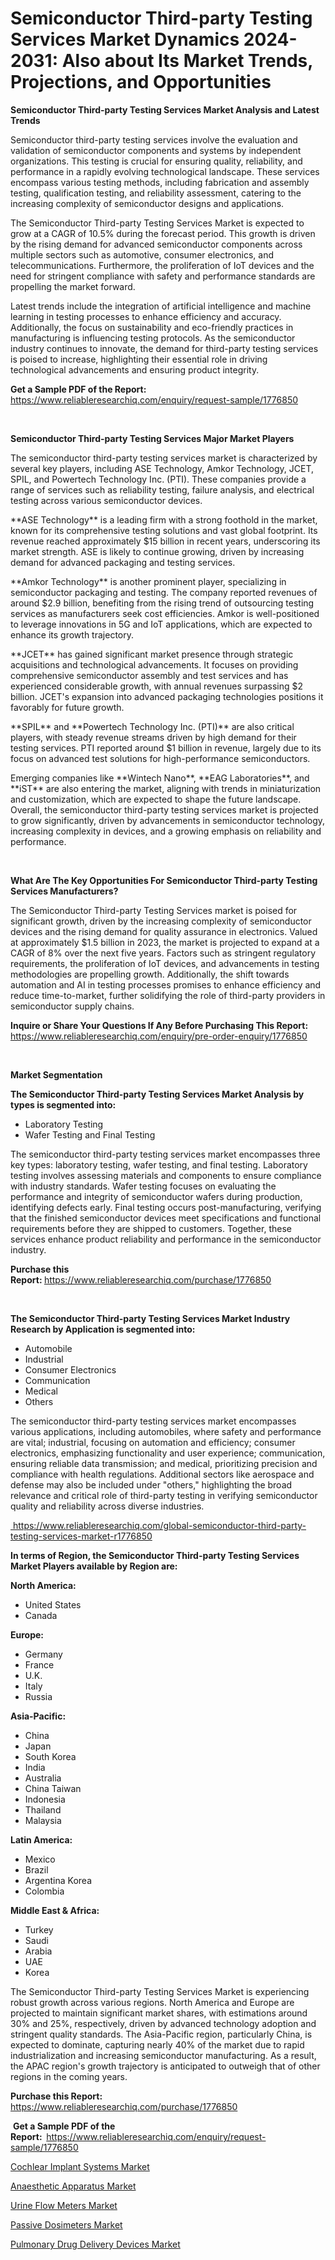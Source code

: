 <p><h1>Semiconductor Third-party Testing Services Market Dynamics 2024-2031: Also about Its Market Trends, Projections, and Opportunities</h1></p><p><strong>Semiconductor Third-party Testing Services Market Analysis and Latest Trends</strong></p>
<p><p>Semiconductor third-party testing services involve the evaluation and validation of semiconductor components and systems by independent organizations. This testing is crucial for ensuring quality, reliability, and performance in a rapidly evolving technological landscape. These services encompass various testing methods, including fabrication and assembly testing, qualification testing, and reliability assessment, catering to the increasing complexity of semiconductor designs and applications.</p><p>The Semiconductor Third-party Testing Services Market is expected to grow at a CAGR of 10.5% during the forecast period. This growth is driven by the rising demand for advanced semiconductor components across multiple sectors such as automotive, consumer electronics, and telecommunications. Furthermore, the proliferation of IoT devices and the need for stringent compliance with safety and performance standards are propelling the market forward. </p><p>Latest trends include the integration of artificial intelligence and machine learning in testing processes to enhance efficiency and accuracy. Additionally, the focus on sustainability and eco-friendly practices in manufacturing is influencing testing protocols. As the semiconductor industry continues to innovate, the demand for third-party testing services is poised to increase, highlighting their essential role in driving technological advancements and ensuring product integrity.</p></p>
<p><strong>Get a Sample PDF of the Report:&nbsp;</strong> <a href="https://www.reliableresearchiq.com/enquiry/request-sample/1776850?utm_campaign=1900&utm_medium=2&utm_source=Github&utm_content=ia&utm_term=20122024&utm_id=semiconductor-third-party-testing-services">https://www.reliableresearchiq.com/enquiry/request-sample/1776850</a></p>
<p>&nbsp;</p>
<p><strong>Semiconductor Third-party Testing Services Major Market Players</strong></p>
<p><p>The semiconductor third-party testing services market is characterized by several key players, including ASE Technology, Amkor Technology, JCET, SPIL, and Powertech Technology Inc. (PTI). These companies provide a range of services such as reliability testing, failure analysis, and electrical testing across various semiconductor devices.</p><p>**ASE Technology** is a leading firm with a strong foothold in the market, known for its comprehensive testing solutions and vast global footprint. Its revenue reached approximately $15 billion in recent years, underscoring its market strength. ASE is likely to continue growing, driven by increasing demand for advanced packaging and testing services.</p><p>**Amkor Technology** is another prominent player, specializing in semiconductor packaging and testing. The company reported revenues of around $2.9 billion, benefiting from the rising trend of outsourcing testing services as manufacturers seek cost efficiencies. Amkor is well-positioned to leverage innovations in 5G and IoT applications, which are expected to enhance its growth trajectory.</p><p>**JCET** has gained significant market presence through strategic acquisitions and technological advancements. It focuses on providing comprehensive semiconductor assembly and test services and has experienced considerable growth, with annual revenues surpassing $2 billion. JCET's expansion into advanced packaging technologies positions it favorably for future growth.</p><p>**SPIL** and **Powertech Technology Inc. (PTI)** are also critical players, with steady revenue streams driven by high demand for their testing services. PTI reported around $1 billion in revenue, largely due to its focus on advanced test solutions for high-performance semiconductors.</p><p>Emerging companies like **Wintech Nano**, **EAG Laboratories**, and **iST** are also entering the market, aligning with trends in miniaturization and customization, which are expected to shape the future landscape. Overall, the semiconductor third-party testing services market is projected to grow significantly, driven by advancements in semiconductor technology, increasing complexity in devices, and a growing emphasis on reliability and performance.</p></p>
<p>&nbsp;</p>
<p><strong>What Are The Key Opportunities For Semiconductor Third-party Testing Services Manufacturers?</strong></p>
<p><p>The Semiconductor Third-party Testing Services market is poised for significant growth, driven by the increasing complexity of semiconductor devices and the rising demand for quality assurance in electronics. Valued at approximately $1.5 billion in 2023, the market is projected to expand at a CAGR of 8% over the next five years. Factors such as stringent regulatory requirements, the proliferation of IoT devices, and advancements in testing methodologies are propelling growth. Additionally, the shift towards automation and AI in testing processes promises to enhance efficiency and reduce time-to-market, further solidifying the role of third-party providers in semiconductor supply chains.</p></p>
<p><strong>Inquire or Share Your Questions If Any Before Purchasing This Report:</strong> <a href="https://www.reliableresearchiq.com/enquiry/pre-order-enquiry/1776850?utm_campaign=1900&utm_medium=2&utm_source=Github&utm_content=ia&utm_term=20122024&utm_id=semiconductor-third-party-testing-services">https://www.reliableresearchiq.com/enquiry/pre-order-enquiry/1776850</a></p>
<p>&nbsp;</p>
<p><strong>Market Segmentation</strong></p>
<p><strong>The Semiconductor Third-party Testing Services Market Analysis by types is segmented into:</strong></p>
<p><ul><li>Laboratory Testing</li><li>Wafer Testing and Final Testing</li></ul></p>
<p><p>The semiconductor third-party testing services market encompasses three key types: laboratory testing, wafer testing, and final testing. Laboratory testing involves assessing materials and components to ensure compliance with industry standards. Wafer testing focuses on evaluating the performance and integrity of semiconductor wafers during production, identifying defects early. Final testing occurs post-manufacturing, verifying that the finished semiconductor devices meet specifications and functional requirements before they are shipped to customers. Together, these services enhance product reliability and performance in the semiconductor industry.</p></p>
<p><strong>Purchase this Report:&nbsp;</strong><a href="https://www.reliableresearchiq.com/purchase/1776850?utm_campaign=1900&utm_medium=2&utm_source=Github&utm_content=ia&utm_term=20122024&utm_id=semiconductor-third-party-testing-services">https://www.reliableresearchiq.com/purchase/1776850</a></p>
<p>&nbsp;</p>
<p><strong>The Semiconductor Third-party Testing Services Market Industry Research by Application is segmented into:</strong></p>
<p><ul><li>Automobile</li><li>Industrial</li><li>Consumer Electronics</li><li>Communication</li><li>Medical</li><li>Others</li></ul></p>
<p><p>The semiconductor third-party testing services market encompasses various applications, including automobiles, where safety and performance are vital; industrial, focusing on automation and efficiency; consumer electronics, emphasizing functionality and user experience; communication, ensuring reliable data transmission; and medical, prioritizing precision and compliance with health regulations. Additional sectors like aerospace and defense may also be included under "others," highlighting the broad relevance and critical role of third-party testing in verifying semiconductor quality and reliability across diverse industries.</p></p>
<p><a href="https://www.reliableresearchiq.com/global-semiconductor-third-party-testing-services-market-r1776850?utm_campaign=1900&utm_medium=2&utm_source=Github&utm_content=ia&utm_term=20122024&utm_id=semiconductor-third-party-testing-services">&nbsp;https://www.reliableresearchiq.com/global-semiconductor-third-party-testing-services-market-r1776850</a></p>
<p><strong>In terms of Region, the Semiconductor Third-party Testing Services Market Players available by Region are:</strong></p>
<p>
    <p> <strong> North America: </strong>
        <ul>
            <li>United States</li>
            <li>Canada</li>
        </ul>
        </p> 
    <p> <strong> Europe: </strong>
        <ul>
            <li>Germany</li>
            <li>France</li>
            <li>U.K.</li>
            <li>Italy</li>
            <li>Russia</li>
        </ul>
        </p> 
    <p> <strong> Asia-Pacific: </strong>
        <ul>
            <li>China</li>
            <li>Japan</li>
            <li>South Korea</li>
            <li>India</li>
            <li>Australia</li>
            <li>China Taiwan</li>
            <li>Indonesia</li>
            <li>Thailand</li>
            <li>Malaysia</li>
        </ul>
        </p> 
    <p> <strong> Latin America: </strong>
        <ul>
            <li>Mexico</li>
            <li>Brazil</li>
            <li>Argentina Korea</li>
            <li>Colombia</li>
        </ul>
        </p> 
    <p> <strong> Middle East & Africa: </strong>
        <ul>
            <li>Turkey</li>
            <li>Saudi</li>
            <li>Arabia</li>
            <li>UAE</li>
            <li>Korea</li>
        </ul>
    </p>
    </p>
<p><p>The Semiconductor Third-party Testing Services Market is experiencing robust growth across various regions. North America and Europe are projected to maintain significant market shares, with estimations around 30% and 25%, respectively, driven by advanced technology adoption and stringent quality standards. The Asia-Pacific region, particularly China, is expected to dominate, capturing nearly 40% of the market due to rapid industrialization and increasing semiconductor manufacturing. As a result, the APAC region's growth trajectory is anticipated to outweigh that of other regions in the coming years.</p></p>
<p><strong>Purchase this Report: </strong><a href="https://www.reliableresearchiq.com/purchase/1776850?utm_campaign=1900&utm_medium=2&utm_source=Github&utm_content=ia&utm_term=20122024&utm_id=semiconductor-third-party-testing-services">https://www.reliableresearchiq.com/purchase/1776850</a></p>
<p>&nbsp;<strong>Get a Sample PDF of the Report:&nbsp;&nbsp;</strong><a href="https://www.reliableresearchiq.com/enquiry/request-sample/1776850?utm_campaign=1900&utm_medium=2&utm_source=Github&utm_content=ia&utm_term=20122024&utm_id=semiconductor-third-party-testing-services">https://www.reliableresearchiq.com/enquiry/request-sample/1776850</a></p>
<p><strong></strong></p>
<p><p><a href="https://www.linkedin.com/pulse/billion-dollar-cochlear-implant-systems-market-industry-value-kgihf?utm_campaign=1900&utm_medium=2&utm_source=Github&utm_content=ia&utm_term=20122024&utm_id=semiconductor-third-party-testing-services">Cochlear Implant Systems Market</a></p><p><a href="https://www.linkedin.com/pulse/comprehensive-report-anaesthetic-apparatus-market-size-yflyf?utm_campaign=1900&utm_medium=2&utm_source=Github&utm_content=ia&utm_term=20122024&utm_id=semiconductor-third-party-testing-services">Anaesthetic Apparatus Market</a></p><p><a href="https://www.linkedin.com/pulse/urine-flow-meters-market-growth-forecast-global-analysis-9dwnf?utm_campaign=1900&utm_medium=2&utm_source=Github&utm_content=ia&utm_term=20122024&utm_id=semiconductor-third-party-testing-services">Urine Flow Meters Market</a></p><p><a href="https://www.linkedin.com/pulse/passive-dosimeters-market-size-share-growth-analysis-type-mj7yf?utm_campaign=1900&utm_medium=2&utm_source=Github&utm_content=ia&utm_term=20122024&utm_id=semiconductor-third-party-testing-services">Passive Dosimeters Market</a></p><p><a href="https://www.linkedin.com/pulse/future-growth-pulmonary-drug-delivery-devices-market-projected-wdpkf?utm_campaign=1900&utm_medium=2&utm_source=Github&utm_content=ia&utm_term=20122024&utm_id=semiconductor-third-party-testing-services">Pulmonary Drug Delivery Devices Market</a></p></p>